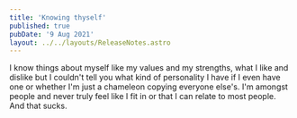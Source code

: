 ```yaml
---
title: 'Knowing thyself'
published: true
pubDate: '9 Aug 2021'
layout: ../../layouts/ReleaseNotes.astro
---
```


I know things about myself like my values and my strengths, what I like and dislike but I couldn't tell you what kind of personality I have if I even have one or whether I'm just a chameleon copying everyone else's. I'm amongst people and never truly feel like I fit in or that I can relate to most people. And that sucks.
